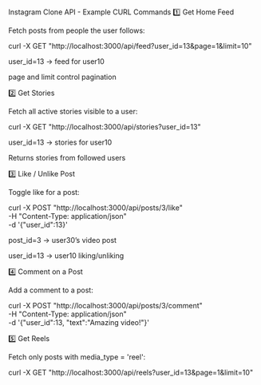 Instagram Clone API - Example CURL Commands
1️⃣ Get Home Feed

Fetch posts from people the user follows:

curl -X GET "http://localhost:3000/api/feed?user_id=13&page=1&limit=10"


user_id=13 → feed for user10

page and limit control pagination

2️⃣ Get Stories

Fetch all active stories visible to a user:

curl -X GET "http://localhost:3000/api/stories?user_id=13"


user_id=13 → stories for user10

Returns stories from followed users

3️⃣ Like / Unlike Post

Toggle like for a post:

curl -X POST "http://localhost:3000/api/posts/3/like" \
-H "Content-Type: application/json" \
-d '{"user_id":13}'


post_id=3 → user30’s video post

user_id=13 → user10 liking/unliking

4️⃣ Comment on a Post

Add a comment to a post:

curl -X POST "http://localhost:3000/api/posts/3/comment" \
-H "Content-Type: application/json" \
-d '{"user_id":13, "text":"Amazing video!"}'


5️⃣ Get Reels

Fetch only posts with media_type = 'reel':

curl -X GET "http://localhost:3000/api/reels?user_id=13&page=1&limit=10"
